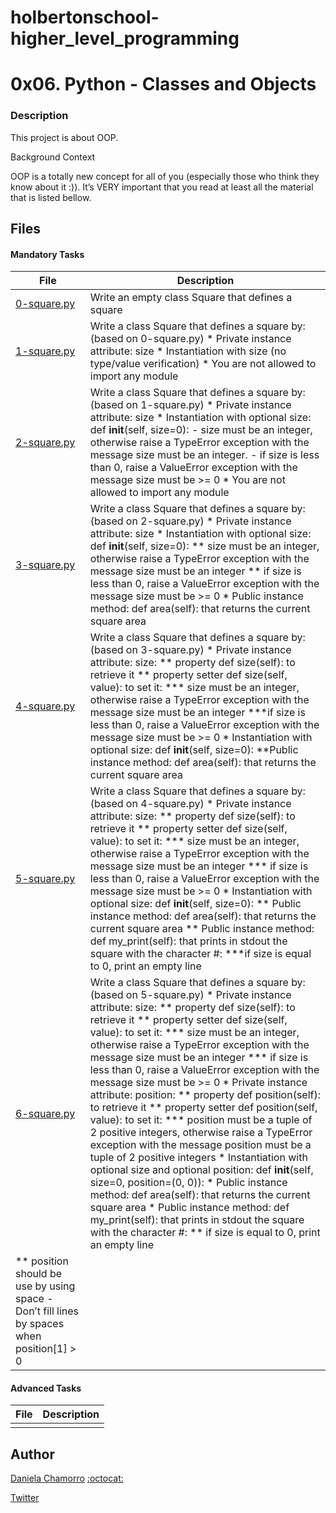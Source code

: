 # holbertonschool-higher_level_programming

# 0x06. Python - Classes and Objects
### Description
This project is about OOP.

Background Context

OOP is a totally new concept for all of you (especially those who think they know about it :)). It’s VERY important that you read at least all the material that is listed bellow. 


## Files
#### Mandatory Tasks

| File | Description |
| ------ | ------ |
| [0-square.py](0-square.py) | Write an empty class Square that defines a square |
| [1-square.py](1-square.py) | Write a class Square that defines a square by: (based on 0-square.py) * Private instance attribute: size * Instantiation with size (no type/value verification) * You are not allowed to import any module |
| [2-square.py](2-square.py) | Write a class Square that defines a square by: (based on 1-square.py) * Private instance attribute: size * Instantiation with optional size: def __init__(self, size=0): - size must be an integer, otherwise raise a TypeError exception with the message size must be an integer. - if size is less than 0, raise a ValueError exception with the message size must be >= 0 * You are not allowed to import any module |
| [3-square.py](3-square.py) | Write a class Square that defines a square by: (based on 2-square.py) * Private instance attribute: size * Instantiation with optional size: def __init__(self, size=0): ** size must be an integer, otherwise raise a TypeError exception with the message size must be an integer ** if size is less than 0, raise a ValueError exception with the message size must be >= 0 * Public instance method: def area(self): that returns the current square area |
| [4-square.py](4-square.py) | Write a class Square that defines a square by: (based on 3-square.py) * Private instance attribute: size: ** property def size(self): to retrieve it ** property setter def size(self, value): to set it: *** size must be an integer, otherwise raise a TypeError exception with the message size must be an integer ***if size is less than 0, raise a ValueError exception with the message size must be >= 0 * Instantiation with optional size: def __init__(self, size=0): **Public instance method: def area(self): that returns the current square area |
| [5-square.py](5-square.py) | Write a class Square that defines a square by: (based on 4-square.py) * Private instance attribute: size: ** property def size(self): to retrieve it ** property setter def size(self, value): to set it: *** size must be an integer, otherwise raise a TypeError exception with the message size must be an integer *** if size is less than 0, raise a ValueError exception with the message size must be >= 0 * Instantiation with optional size: def __init__(self, size=0): ** Public instance method: def area(self): that returns the current square area ** Public instance method: def my_print(self): that prints in stdout the square with the character #: ***if size is equal to 0, print an empty line |
| [6-square.py](6-square.py) | Write a class Square that defines a square by: (based on 5-square.py) * Private instance attribute: size: ** property def size(self): to retrieve it ** property setter def size(self, value): to set it: *** size must be an integer, otherwise raise a TypeError exception with the message size must be an integer *** if size is less than 0, raise a ValueError exception with the message size must be >= 0 * Private instance attribute: position: ** property def position(self): to retrieve it ** property setter def position(self, value): to set it: *** position must be a tuple of 2 positive integers, otherwise raise a TypeError exception with the message position must be a tuple of 2 positive integers * Instantiation with optional size and optional position: def __init__(self, size=0, position=(0, 0)): * Public instance method: def area(self): that returns the current square area * Public instance method: def my_print(self): that prints in stdout the square with the character #: ** if size is equal to 0, print an empty line
** position should be use by using space - Don’t fill lines by spaces when position[1] > 0|

#### Advanced Tasks
| File | Description |
| ------ | ------ |
| []() |  |

## Author

[Daniela Chamorro](https://www.linkedin.com/in/daniela-alexandra-chamorro-guerrero-666805a1/) [:octocat:](https://github.com/dalexach)

[Twitter](https://twitter.com/dalexach)
